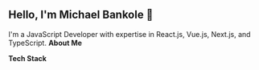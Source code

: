 ## Hello, I'm Michael Bankole 👋


I'm a JavaScript Developer with expertise in React.js, Vue.js, Next.js, and TypeScript.
**About Me**

<!--
**bhankymyk/bhankymyk** is a ✨ _special_ ✨ repository because its `README.md` (this file) appears on your GitHub profile.

Here are some ideas to get you started:

- 🔭 I’m currently working on an exciting project in the world of web development.
- 🌱 I’m continuously learning and improving my skills to stay up to date with the latest technologies.
- 💬 Feel free to reach me if you have questions or want to collaborate on projects.
-->
**Tech Stack**
<!--
- JavaScript |React.js| Vue.js |Next.js| TypeScript 
- CSS |Bootstrap| Tailwind| 
- RESTful APIs  
- Git | Github| 
-->
 
